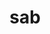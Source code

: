 ---
category: 3-letters
denotation: null
name: sab
reference_link: https://www.etymonline.com/word/sab
root_language: null
root_name: null
title: sab
type: free
word_sums:
- respelling: sab
  sum: 'Sab + '
---
